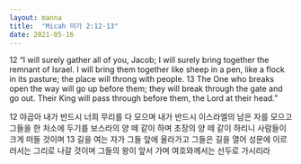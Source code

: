 ```yaml
---
layout: manna
title:  "Micah 미가 2:12-13"
date: 2021-05-16
---
```

12 “I will surely gather all of you, Jacob; I will surely bring together the remnant of Israel. I will bring them together like sheep in a pen, like a flock in its pasture; the place will throng with people. 13 The One who breaks open the way will go up before them; they will break through the gate and go out. Their King will pass through before them, the Lord at their head.”

12 야곱아 내가 반드시 너희 무리를 다 모으며 내가 반드시 이스라엘의 남은 자를 모으고 그들을 한 처소에 두기를 보스라의 양 떼 같이 하며 초장의 양 떼 같이 하리니 사람들이 크게 떠들 것이며 13 길을 여는 자가 그들 앞에 올라가고 그들은 길을 열어 성문에 이르러서는 그리로 나갈 것이며 그들의 왕이 앞서 가며 여호와께서는 선두로 가시리라

